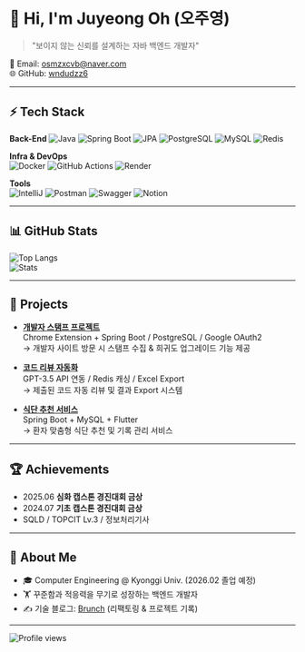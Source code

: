 # 👋 Hi, I'm Juyeong Oh (오주영)
> "보이지 않는 신뢰를 설계하는 자바 백엔드 개발자"

📧 Email: osmzxcvb@naver.com  
🌐 GitHub: [wndudzz6](https://github.com/wndudzz6)

---

## ⚡ Tech Stack
**Back-End**
![Java](https://img.shields.io/badge/Java-17-orange)
![Spring Boot](https://img.shields.io/badge/SpringBoot-3-brightgreen)
![JPA](https://img.shields.io/badge/JPA-Hibernate-blue)
![PostgreSQL](https://img.shields.io/badge/PostgreSQL-DB-316192)
![MySQL](https://img.shields.io/badge/MySQL-DB-blue)
![Redis](https://img.shields.io/badge/Redis-Cache-red)

**Infra & DevOps**  
![Docker](https://img.shields.io/badge/Docker-Container-2496ED)
![GitHub Actions](https://img.shields.io/badge/GitHub%20Actions-CI/CD-2088FF)
![Render](https://img.shields.io/badge/Render-Hosting-46E3B7)

**Tools**  
![IntelliJ](https://img.shields.io/badge/IntelliJ-IDE-000000)
![Postman](https://img.shields.io/badge/Postman-API%20Test-FF6C37)
![Swagger](https://img.shields.io/badge/Swagger-Docs-85EA2D)
![Notion](https://img.shields.io/badge/Notion-Collab-black)

---

## 📊 GitHub Stats
![Top Langs](https://github-readme-stats.vercel.app/api/top-langs/?username=wndudzz6&layout=compact&theme=tokyonight)  
![Stats](https://github-readme-stats.vercel.app/api?username=wndudzz6&show_icons=true&theme=tokyonight)

---

## 🚀 Projects
- **[개발자 스탬프 프로젝트](https://github.com/wndudzz6/stamp-project)**  
  Chrome Extension + Spring Boot / PostgreSQL / Google OAuth2  
  → 개발자 사이트 방문 시 스탬프 수집 & 희귀도 업그레이드 기능 제공  

- **[코드 리뷰 자동화](https://github.com/wndudzz6/code-reviewer)**  
  GPT-3.5 API 연동 / Redis 캐싱 / Excel Export  
  → 제출된 코드 자동 리뷰 및 결과 Export 시스템  

- **[식단 추천 서비스](https://github.com/2024BootCamp/DMC)**  
  Spring Boot + MySQL + Flutter  
  → 환자 맞춤형 식단 추천 및 기록 관리 서비스  

---

## 🏆 Achievements
- 2025.06 **심화 캡스톤 경진대회 금상**
- 2024.07 **기초 캡스톤 경진대회 금상**
- SQLD / TOPCIT Lv.3 / 정보처리기사

---

## 🌱 About Me
- 🎓 Computer Engineering @ Kyonggi Univ. (2026.02 졸업 예정)  
- 🏋️ 꾸준함과 적응력을 무기로 성장하는 백엔드 개발자  
- ✍️ 기술 블로그: [Brunch](https://brunch.co.kr/@138562e99ce74fa) (리팩토링 & 프로젝트 기록)

---

![Profile views](https://komarev.com/ghpvc/?username=wndudzz6&color=blue)
